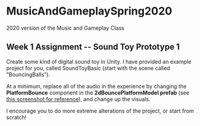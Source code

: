 # MusicAndGameplaySpring2020
2020 version of the Music and Gameplay Class

## Week 1 Assignment -- Sound Toy Prototype 1

Create some kind of digital sound toy in Unity.  I have provided an example project for you, called SoundToyBasic (start with the scene called "BouncingBalls").  

At a minimum, replace all of the audio in the experience by changing the **PlatformBounce** component in the **2dBouncePlatformModel prefab** (see [this screenshot for reference]()), and change up the visuals.  

<blockquote class="imgur-embed-pub" lang="en" data-id="a/5ZPlU6I" data-context="false" ><a href="//imgur.com/a/5ZPlU6I"></a></blockquote><script async src="//s.imgur.com/min/embed.js" charset="utf-8"></script>

I encourage you to do more extreme alterations of the project, or start from scratch!
